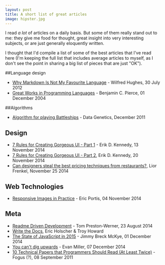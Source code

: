 ```yaml
---
layout: post
title: A short list of great articles
image: hipster.jpg
---
```


I read *a lot* of articles on a daily basis. But some of them really stand out to me: they give me food for thought, great insight into very interesting subjects, or are just generally eloquently written.

I thought that I'd compile a list of some of the best articles that I've read here (I'm keeping the full list that includes average articles to myself, as I don't see the point in sharing a big list of pieces that are just "OK").

##Language design

- [Why Markdown Is Not My Favourite Language](http://www.wilfred.me.uk/blog/2012/07/30/why-markdown-is-not-my-favourite-language/) - Wilfred Hughes, 30 July 2012
- [Great Works in Programming Languages](http://www.cis.upenn.edu/~bcpierce/courses/670Fall04/GreatWorksInPL.shtml) - Benjamin C. Pierce, 01 December 2004

##Algorithms

- [Algorithm for playing Battleships](http://www.datagenetics.com/blog/december32011/index.html) - Data Genetics, December 2011

## Design

- [7 Rules for Creating Gorgeous UI - Part 1](https://medium.com/@erikdkennedy/7-rules-for-creating-gorgeous-ui-part-1-559d4e805cda?hn=1) - Erik D. Kennedy, 13 November 2014
- [7 Rules for Creating Gorgeous UI - Part 2](https://medium.com/@erikdkennedy/7-rules-for-creating-gorgeous-ui-part-2-430de537ba96), Erik D. Kennedy, 20 November 2014
- [Can designers steal the best pricing techniques from restaurants?](http://thenuschool.com/can-steal-restaurants-best-pricing-techniques/), Lior Frenkel, November 25 2014


<!--- Separator -->

## Web Technologies

- [Responsive Images in Practice](http://alistapart.com/article/responsive-images-in-practice) -  Eric Portis, 04 November 2014

## Meta

- [Readme Driven Development](http://tom.preston-werner.com/2010/08/23/readme-driven-development.html) - Tom Preston-Werner, 23 August 2014
- [Write the Docs](http://docs.writethedocs.org/), Eric Holscher & Troy Howard
- [The State of JavaScript in 2015](http://www.breck-mckye.com/blog/2014/12/the-state-of-javascript-in-2015/) - Jimmy Breck McKye, 01 December 2014
- [You can't dig upwards](http://www.evanmiller.org/you-cant-dig-upwards.html) - Evan Miller, 07 December 2014
- [10 Technical Papers that Programmers Should Read (At Least Twice)](http://blog.fogus.me/2011/09/08/10-technical-papers-every-programmer-should-read-at-least-twice/) - Fogus (?), 08 September 2011